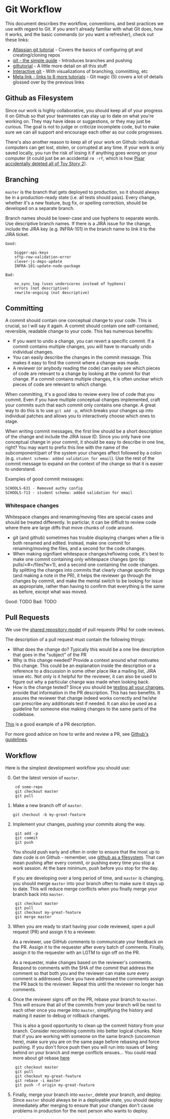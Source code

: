 # Git Workflow

This document describes the workflow, conventions, and best practices we use with regard to Git. If you aren't already familiar with what Git does, how it works, and the basic commands (or you want a refresher), check out these links:

- [Atlassian git tutorial](https://www.atlassian.com/git/tutorial/git-basics) - Covers the basics of configuring git and creating/cloning repos
- [git - the simple quide](http://rogerdudler.github.io/git-guide/) - Introduces branches and pushing
- [gittutorial](http://git-scm.com/docs/gittutorial) - A little more detail on all this stuff
- [Interactive git](https://pcottle.github.io/learnGitBranching/) - With visualizations of branching, committing, etc
- [Meta link - links to 6 more tutorials](http://sixrevisions.com/resources/git-tutorials-beginners) - Git magic (5) covers a lot of details glossed over by the previous links

## Github as Filesystem

Since our work is highly collaborative, you should keep all of your progress it on Github so that your teammates can stay up to date on what you're working on. They may have ideas or suggestions, or they may just be curious. The goal is not to judge or criticize incomplete code, but to make sure we can all support and encourage each other as our code progresses.

There's also another reason to keep all of your work on Github: individual computers can get lost, stolen, or corrupted at any time. If your work is only saved locally, you run the risk of losing it if anything goes wrong on your computer (it could just be an accidental `rm -rf`, which is how [Pixar accidentally deleted all of Toy Story 2](http://thenextweb.com/media/2012/05/21/how-pixars-toy-story-2-was-deleted-twice-once-by-technology-and-again-for-its-own-good/)).

## Branching

`master` is the branch that gets deployed to production, so it should always be in a production-ready state (i.e. all tests should pass). Every change, whether it's a new feature, bug fix, or spelling correction, should be developed on a separate branch.

Branch names should be lower-case and use hyphens to separate words. Use descriptive branch names. If there is a JIRA issue for the change, include the JIRA key (e.g. INFRA-101) in the branch name to link it to the JIRA ticket.

    Good:

        bigger-api-keys
        sftp-row-validation-error
        clever-js-deps-update
        INFRA-101-update-node-package

    Bad:

        no_sync_tag (uses underscores instead of hyphens)
        errors (not descriptive)
        rewrite-ongoing (not descriptive)

## Committing

A commit should contain one conceptual change to your code. This is crucial, so I will say it again. A commit should contain one self-contained, reversible, readable change to your code. This has numerous benefits:

- If you want to undo a change, you can revert a specific commit. If a commit contains multiple changes, you will have to manually undo individual changes.
- You can easily describe the changes in the commit message. This makes it easy to find the commit where a change was made.
- A reviewer (or anybody reading the code) can easily see which pieces of code are relevant to a change by looking at the commit for that change. If a commit contains multiple changes, it is often unclear which pieces of code are relevant to which change.

When committing, it's a good idea to review every line of code that you commit. Even if you have multiple conceptual changes implemented, craft your commits such that each commit only contains one change. A great way to do this is to use `git add -p`, which breaks your changes up into individual patches and allows you to interactively choose which ones to stage.

When writing commit messages, the first line should be a short description of the change and include the JIRA issue ID. Since you only have one conceptual change in your commit, it should be easy to describe in one line, right? You may want to prefix this line with the name of the subcomponent/part of the system your changes affect followed by a colon (e.g. `student schema: added validation for email`). Use the rest of the commit message to expand on the context of the change so that it is easier to understand.

Examples of good commit messages:
```
SCHOOLS-631 - Removed authy config
SCHOOLS-713 - student schema: added validation for email
```

### Whitespace changes
Whitespace changes and renaming/moving files are special cases and should be treated differently. In particlar, it can be diffiult to review code where there are large diffs that move chunks of code around.
 - git (and github) sometimes has trouble displaying changes when a file is both renamed and edited. Instead, make one commit for renaming/moving the files, and a second for the code changes.
 - When making signifiant whitespace changes/reflowing code, it's best to make one commit containing only whitespace changes (pro tip: pulls/<#>/files?w=1), and a second one containing the code changes.
By splitting the changes into commits that clearly change specific things (and making a note in the PR), it helps the reviewer go through the changes by commit, and make the mental switch to be looking for issue as appropriate, rather than having to confirm that everything is the same as before, except what was moved.

Good: TODO
Bad: TODO

## Pull Requests

We use the [shared repository model](https://help.github.com/articles/using-pull-requests/#shared-repository-model) of pull requests (PRs) for code reviews.

The description of a pull request must contain the following things:

- What does the change do? Typically this would be a one line description that goes in the "subject"
of the PR
- Why is this change needed? Provide a context around what motivates this change. This could be
an explanation inside the description or a reference to a discussion in some other place like
a mailing list, JIRA issue etc. Not only is it helpful for the reviewer, it can also be used to
figure out why a particular change was made when looking back.
- How is the change tested? Since you should be [testing all your changes](https://github.com/Clever/dev-handbook/blob/master/testing.md), provide that information in the PR description. This has two
benefits. It assures the reviewer that change indeed works correctly and he/she can prescribe
any additionals test if needed. It can also be used as a guideline for someone else making changes
to the same parts of the codebase.

[This](https://github.com/Clever/optimus/pull/12) is a good example of a PR description.

For more good advice on how to write and review a PR, see [Github's guidelines](https://github.com/blog/1943-how-to-write-the-perfect-pull-request).

## Workflow

Here is the simplest development workflow you should use:

0. Get the latest version of `master`.

        cd some-repo
        git checkout master
        git pull

1.  Make a new branch off of `master`.

        git checkout -b my-great-feature

2. Implement your changes, pushing your commits along the way.

        git add -p
        git commit
        git push

    You should push early and often in order to ensure that the most up to date code is on Github - remember, use [github as a filesystem](#github-as-filesystem). That can mean pushing after every commit, or pushing every time you stop a work session. At the bare minimum, push before you stop for the day.

    If you are developing over a long period of time, and `master` is changing, you should merge `master` into your branch often to make sure it stays up to date. This will reduce merge conflicts when you finally merge your branch back into `master`.

        git checkout master
        git pull
        git checkout my-great-feature
        git merge master

4. When you are ready to start having your code reviewed, open a pull request (PR) and assign it to a reviewer.

    As a reviewer, use GitHub comments to communicate your feedback on the PR. Assign it to the
    requester after every batch of comments. Finally, assign it to the requester with an LGTM to
    sign off on the PR.

    As a requester, make changes based on the reviewer's comments. Respond to comments with the SHA
    of the commit that address the comment so that both you and the reviewer can make sure every
    comment is addressed. Once you have addressed the comments assign the PR back to the reviewer.
    Repeat this until the reviewer no longer has comments.

5. Once the reviewer signs off on the PR, rebase your branch to `master`. This will ensure that all of the commits from your branch will be next to each other once you merge into `master`, simplifying the history and making it easier to debug or rollback changes.

    This is also a good opportunity to clean up the commit history from your branch. Consider recombining commits into better logical chunks. Note that if you are working with someone on the same branch (uncommon here), make sure you are on the same page before rebasing and force pushing. If you don't force push then you will run into issues of being behind on your branch and merge conflicts ensues... You could read more about git rebase [here](https://help.github.com/articles/using-git-rebase/)

        git checkout master
        git pull
        git checkout my-great-feature
        git rebase -i master
        git push -f origin my-great-feature

6. Finally, merge your branch into `master`, delete your branch, and deploy. Since `master` should always be in a deployable state, you should deploy immediately after merging to ensure that your changes don't cause problems in production for the next person who wants to deploy.
